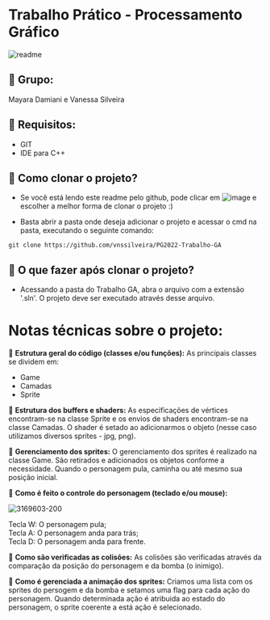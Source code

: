 # Trabalho Prático - Processamento Gráfico

![readme](https://user-images.githubusercontent.com/52571672/165000927-b379c539-cc62-4262-a7e4-055a814d0374.jpg)

## 👾 Grupo:
Mayara Damiani e Vanessa Silveira

## 👾 Requisitos:
- GIT
- IDE para C++

## 👾 Como clonar o projeto? 

- Se você está lendo este readme pelo github, pode clicar em ![image](https://user-images.githubusercontent.com/52571672/164999984-79c92e39-5bde-4e56-b792-cafa3c033c1e.png) e escolher a melhor forma de clonar o projeto :)

- Basta abrir a pasta onde deseja adicionar o projeto e acessar o cmd na pasta, executando o seguinte comando:

```
git clone https://github.com/vnssilveira/PG2022-Trabalho-GA
```

## 👾 O que fazer após clonar o projeto?

- Acessando a pasta do Trabalho GA, abra o arquivo com a extensão '.sln'. O projeto deve ser executado através desse arquivo.


# Notas técnicas sobre o projeto:

👾 **Estrutura geral do código (classes e/ou funções):**
As principais classes se dividem em:
  - Game
  - Camadas
  - Sprite

👾 **Estrutura dos buffers e shaders:**
As especificações de vértices encontram-se na classe Sprite e os envios de shaders encontram-se na classe Camadas. O shader é setado ao adicionarmos o objeto (nesse caso utilizamos diversos sprites - jpg, png).

👾 **Gerenciamento dos sprites:**
O gerenciamento dos sprites é realizado na classe Game. São retirados e adicionados os objetos conforme a necessidade. Quando o personagem pula, caminha ou até mesmo sua posição inicial.

👾 **Como é feito o controle do personagem (teclado e/ou mouse):**

![3169603-200](https://user-images.githubusercontent.com/52571672/165001381-fd10739f-a855-4a54-a746-f44e9b24b4a9.png)

Tecla W: O personagem pula; <br>
Tecla A: O personagem anda para trás; <br>
Tecla D: O personagem anda para frente.

👾 **Como são verificadas as colisões:**
As colisões são verificadas através da comparação da posição do personagem e da bomba (o inimigo).

👾 **Como é gerenciada a animação dos sprites:**
Criamos uma lista com os sprites do persogem e da bomba e setamos uma flag para cada ação do personagem. Quando determinada ação é atribuida ao estado do personagem, o sprite coerente a está ação é selecionado.
